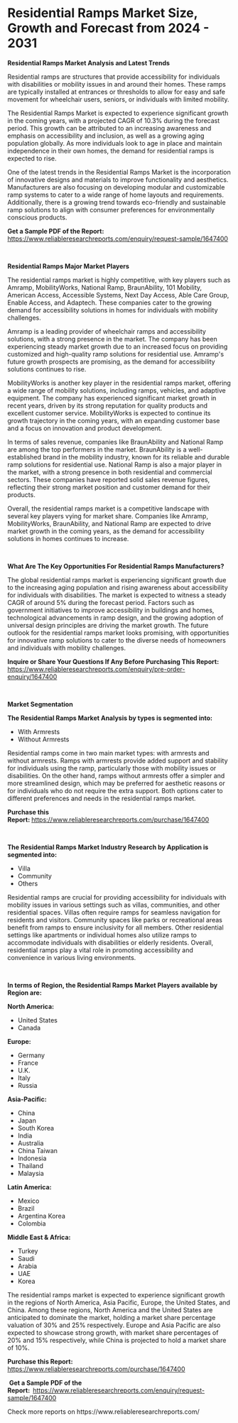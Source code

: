 <p><h1>Residential Ramps Market Size, Growth and Forecast from 2024 - 2031</h1></p><p><strong>Residential Ramps Market Analysis and Latest Trends</strong></p>
<p><p>Residential ramps are structures that provide accessibility for individuals with disabilities or mobility issues in and around their homes. These ramps are typically installed at entrances or thresholds to allow for easy and safe movement for wheelchair users, seniors, or individuals with limited mobility.</p><p>The Residential Ramps Market is expected to experience significant growth in the coming years, with a projected CAGR of 10.3% during the forecast period. This growth can be attributed to an increasing awareness and emphasis on accessibility and inclusion, as well as a growing aging population globally. As more individuals look to age in place and maintain independence in their own homes, the demand for residential ramps is expected to rise.</p><p>One of the latest trends in the Residential Ramps Market is the incorporation of innovative designs and materials to improve functionality and aesthetics. Manufacturers are also focusing on developing modular and customizable ramp systems to cater to a wide range of home layouts and requirements. Additionally, there is a growing trend towards eco-friendly and sustainable ramp solutions to align with consumer preferences for environmentally conscious products.</p></p>
<p><strong>Get a Sample PDF of the Report:&nbsp;</strong> <a href="https://www.reliableresearchreports.com/enquiry/request-sample/1647400">https://www.reliableresearchreports.com/enquiry/request-sample/1647400</a></p>
<p>&nbsp;</p>
<p><strong>Residential Ramps Major Market Players</strong></p>
<p><p>The residential ramps market is highly competitive, with key players such as Amramp, MobilityWorks, National Ramp, BraunAbility, 101 Mobility, American Access, Accessible Systems, Next Day Access, Able Care Group, Enable Access, and Adaptech. These companies cater to the growing demand for accessibility solutions in homes for individuals with mobility challenges.</p><p>Amramp is a leading provider of wheelchair ramps and accessibility solutions, with a strong presence in the market. The company has been experiencing steady market growth due to an increased focus on providing customized and high-quality ramp solutions for residential use. Amramp's future growth prospects are promising, as the demand for accessibility solutions continues to rise.</p><p>MobilityWorks is another key player in the residential ramps market, offering a wide range of mobility solutions, including ramps, vehicles, and adaptive equipment. The company has experienced significant market growth in recent years, driven by its strong reputation for quality products and excellent customer service. MobilityWorks is expected to continue its growth trajectory in the coming years, with an expanding customer base and a focus on innovation and product development.</p><p>In terms of sales revenue, companies like BraunAbility and National Ramp are among the top performers in the market. BraunAbility is a well-established brand in the mobility industry, known for its reliable and durable ramp solutions for residential use. National Ramp is also a major player in the market, with a strong presence in both residential and commercial sectors. These companies have reported solid sales revenue figures, reflecting their strong market position and customer demand for their products.</p><p>Overall, the residential ramps market is a competitive landscape with several key players vying for market share. Companies like Amramp, MobilityWorks, BraunAbility, and National Ramp are expected to drive market growth in the coming years, as the demand for accessibility solutions in homes continues to increase.</p></p>
<p>&nbsp;</p>
<p><strong>What Are The Key Opportunities For Residential Ramps Manufacturers?</strong></p>
<p><p>The global residential ramps market is experiencing significant growth due to the increasing aging population and rising awareness about accessibility for individuals with disabilities. The market is expected to witness a steady CAGR of around 5% during the forecast period. Factors such as government initiatives to improve accessibility in buildings and homes, technological advancements in ramp design, and the growing adoption of universal design principles are driving the market growth. The future outlook for the residential ramps market looks promising, with opportunities for innovative ramp solutions to cater to the diverse needs of homeowners and individuals with mobility challenges.</p></p>
<p><strong>Inquire or Share Your Questions If Any Before Purchasing This Report:</strong> <a href="https://www.reliableresearchreports.com/enquiry/pre-order-enquiry/1647400">https://www.reliableresearchreports.com/enquiry/pre-order-enquiry/1647400</a></p>
<p>&nbsp;</p>
<p><strong>Market Segmentation</strong></p>
<p><strong>The Residential Ramps Market Analysis by types is segmented into:</strong></p>
<p><ul><li>With Armrests</li><li>Without Armrests</li></ul></p>
<p><p>Residential ramps come in two main market types: with armrests and without armrests. Ramps with armrests provide added support and stability for individuals using the ramp, particularly those with mobility issues or disabilities. On the other hand, ramps without armrests offer a simpler and more streamlined design, which may be preferred for aesthetic reasons or for individuals who do not require the extra support. Both options cater to different preferences and needs in the residential ramps market.</p></p>
<p><strong>Purchase this Report:&nbsp;</strong><a href="https://www.reliableresearchreports.com/purchase/1647400">https://www.reliableresearchreports.com/purchase/1647400</a></p>
<p>&nbsp;</p>
<p><strong>The Residential Ramps Market Industry Research by Application is segmented into:</strong></p>
<p><ul><li>Villa</li><li>Community</li><li>Others</li></ul></p>
<p><p>Residential ramps are crucial for providing accessibility for individuals with mobility issues in various settings such as villas, communities, and other residential spaces. Villas often require ramps for seamless navigation for residents and visitors. Community spaces like parks or recreational areas benefit from ramps to ensure inclusivity for all members. Other residential settings like apartments or individual homes also utilize ramps to accommodate individuals with disabilities or elderly residents. Overall, residential ramps play a vital role in promoting accessibility and convenience in various living environments.</p></p>
<p>&nbsp;</p>
<p><strong>In terms of Region, the Residential Ramps Market Players available by Region are:</strong></p>
<p>
    <p> <strong> North America: </strong>
        <ul>
            <li>United States</li>
            <li>Canada</li>
        </ul>
        </p> 
    <p> <strong> Europe: </strong>
        <ul>
            <li>Germany</li>
            <li>France</li>
            <li>U.K.</li>
            <li>Italy</li>
            <li>Russia</li>
        </ul>
        </p> 
    <p> <strong> Asia-Pacific: </strong>
        <ul>
            <li>China</li>
            <li>Japan</li>
            <li>South Korea</li>
            <li>India</li>
            <li>Australia</li>
            <li>China Taiwan</li>
            <li>Indonesia</li>
            <li>Thailand</li>
            <li>Malaysia</li>
        </ul>
        </p> 
    <p> <strong> Latin America: </strong>
        <ul>
            <li>Mexico</li>
            <li>Brazil</li>
            <li>Argentina Korea</li>
            <li>Colombia</li>
        </ul>
        </p> 
    <p> <strong> Middle East & Africa: </strong>
        <ul>
            <li>Turkey</li>
            <li>Saudi</li>
            <li>Arabia</li>
            <li>UAE</li>
            <li>Korea</li>
        </ul>
    </p>
    </p>
<p><p>The residential ramps market is expected to experience significant growth in the regions of North America, Asia Pacific, Europe, the United States, and China. Among these regions, North America and the United States are anticipated to dominate the market, holding a market share percentage valuation of 30% and 25% respectively. Europe and Asia Pacific are also expected to showcase strong growth, with market share percentages of 20% and 15% respectively, while China is projected to hold a market share of 10%.</p></p>
<p><strong>Purchase this Report: </strong><a href="https://www.reliableresearchreports.com/purchase/1647400">https://www.reliableresearchreports.com/purchase/1647400</a></p>
<p>&nbsp;<strong>Get a Sample PDF of the Report:&nbsp;&nbsp;</strong><a href="https://www.reliableresearchreports.com/enquiry/request-sample/1647400">https://www.reliableresearchreports.com/enquiry/request-sample/1647400</a></p>
<p><strong></strong></p>
<p>Check more reports on https://www.reliableresearchreports.com/</p>
